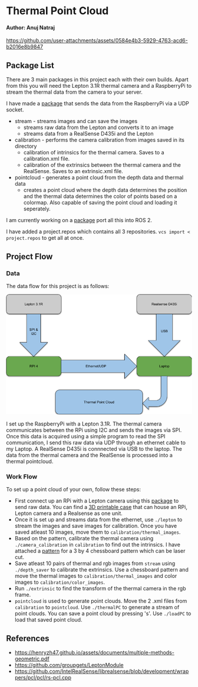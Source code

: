 # Thermal Point Cloud

#### Author: Anuj Natraj

https://github.com/user-attachments/assets/0584e4b3-5929-4763-acd6-b2016e8b9847

## Package List

There are 3 main packages in this project each with their own builds. Apart from this you will need the Lepton 3.1R thermal camera and a RaspberryPi to stream the thermal data from the camera to your server.

I have made a [package](https://github.com/AnujN9/LeptonModule/tree/master/software/raspberrypi_video_network) that sends the data from the RaspberryPi via a UDP socket. 

- stream - streams images and can save the images
    - streams raw data from the Lepton and converts it to an image
    - streams data from a RealSense D435i and the Lepton
- calibration - performs the camera calibration from images saved in its directory
    - calibration of intrinsics for the thermal camera. Saves to a calibration.xml file.
    - calibration of the extrinsics between the thermal camera and the RealSense. Saves to an extrinsic.xml file.
- pointcloud - generates a point cloud from the depth data and thermal data
    - creates a point cloud where the depth data determines the position and the thermal data determines the color of points based on a colormap. Also capable of saving the point cloud and loading it seperately.

I am currently working on a [package](https://github.com/AnujN9/ThermalProject_ROS) port all this into ROS 2.

I have added a project.repos which contains all 3 repositories. ```vcs import < project.repos``` to get all at once.

## Project Flow

### Data

The data flow for this project is as follows:

![DataFlow](docs/assets/dataflow.png)

I set up the RaspberryPi with a Lepton 3.1R. The thermal camera communicates between the RPi using I2C and sends the images via SPI. Once this data is acquired using a simple program to read the SPI communication, I send this raw data via UDP through an ethernet cable to my Laptop. A RealSense D435i is connnected via USB to the laptop. The data from the thermal camera and the RealSense is processed into a thermal pointcloud.

### Work Flow

To set up a point cloud of your own, follow these steps:
- First connect up an RPi with a Lepton camera using this [package](https://github.com/AnujN9/LeptonModule/tree/master/software/raspberrypi_video_network) to send raw data. You can find a [3D printable case](docs/thermal_case.step) that can house an RPi, Lepton camera and a Realsense as one unit.
- Once it is set up and streams data from the ethernet, use ```./lepton``` to stream the images and save images for calibration. Once you have saved atleast 10 images, move them to `calibration/thermal_images`.
- Based on the pattern, calibrate the thermal camera using ```./camera_calibration``` in `calibration` to find out the intrinsics. I have attached a [pattern](docs/chessboard_pattern.dxf) for a 3 by 4 chessboard pattern which can be laser cut.
- Save atleast 10 pairs of thermal and rgb images from `stream` using ```./depth_saver``` to calibrate the extrinsics. Use a chessboard pattern and move the thermal images to `calibration/thermal_images` and color images to `calibration/color_images`.
- Run ```./extrinsic``` to find the transform of the thermal camera in the rgb frame.
- `pointcloud` is used to generate point clouds. Move the 2 .xml files from `calibration` to `pointcloud`. Use ```./thermalPC``` to generate a stream of point clouds. You can save a point cloud by pressing 's'. Use ```./loadPC``` to load that saved point cloud.


## References

- https://henryzh47.github.io/assets/documents/multiple-methods-geometric.pdf
- https://github.com/groupgets/LeptonModule
- https://github.com/IntelRealSense/librealsense/blob/development/wrappers/pcl/pcl/rs-pcl.cpp